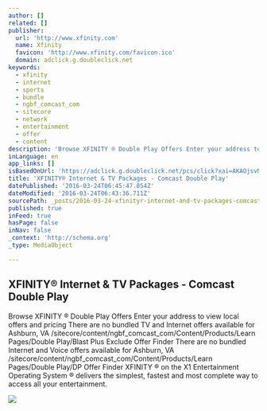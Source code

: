 ```yaml
---
author: []
related: []
publisher:
  url: 'http://www.xfinity.com'
  name: Xfinity
  favicon: 'http://www.xfinity.com/favicon.ico'
  domain: adclick.g.doubleclick.net
keywords:
  - xfinity
  - internet
  - sports
  - bundle
  - ngbf_comcast_com
  - sitecore
  - network
  - entertainment
  - offer
  - content
description: 'Browse XFINITY ® Double Play Offers Enter your address to view local offers and pricing There are no bundled TV and Internet offers available for Ashburn, VA /sitecore/content/ngbf_comcast_com/Content/Products/Learn Pages/Double Play/Blast Plus Exclude Offer Finder There are no bundled Internet and Voice offers available for Ashburn, VA /sitecore/content/ngbf_comcast_com/Content/Products/Learn Pages/Double Play/DP Offer Finder XFINITY ® on the X1 Entertainment Operating System ® delivers the simplest, fastest and most complete way to access all your entertainment.'
inLanguage: en
app_links: []
isBasedOnUrl: 'https://adclick.g.doubleclick.net/pcs/click?xai=AKAOjsvNaoHMc_sq8-5ROtW3rgSe5HC9G-DftAtT7s6RpKC1u350HaJIuBENLU4wA_sgdOj7EcBBXvBmbHsRptm4O5bQdsSlsLaPuCvNGNJHsck2rdOkAjLLl0WksVpa0PiX2quX9jAwgTJozO27tjBvYrKNStZkc5fsuK5gEKWfsg&sig=Cg0ArKJSzKOLpJSXlFqoEAE&urlfix=1&adurl=http://www.xfinity.com/cable-internet-packages.html?dfaid=4053494&cmp=0&cid=4053494'
title: 'XFINITY® Internet & TV Packages - Comcast Double Play'
datePublished: '2016-03-24T06:45:47.854Z'
dateModified: '2016-03-24T06:43:36.711Z'
sourcePath: _posts/2016-03-24-xfinityr-internet-and-tv-packages-comcast-double-play.md
published: true
inFeed: true
hasPage: false
inNav: false
_context: 'http://schema.org'
_type: MediaObject

---
```

<article style=""><h1>XFINITY® Internet &amp; TV Packages - Comcast Double Play</h1><p>Browse XFINITY ® Double Play Offers Enter your address to view local offers and pricing There are no bundled TV and Internet offers available for Ashburn, VA /sitecore/content/ngbf_comcast_com/Content/Products/Learn Pages/Double Play/Blast Plus Exclude Offer Finder There are no bundled Internet and Voice offers available for Ashburn, VA /sitecore/content/ngbf_comcast_com/Content/Products/Learn Pages/Double Play/DP Offer Finder XFINITY ® on the X1 Entertainment Operating System ® delivers the simplest, fastest and most complete way to access all your entertainment.</p><img src="http://www.xfinity.com/~/Media/C6FCBFC69A3F4284B3B888FB6D79FEE9.ashx" /></article>